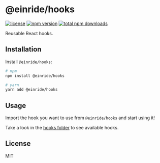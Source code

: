 # @einride/hooks

[![license](https://img.shields.io/npm/l/@einride/hooks.svg)](https://github.com/einride/hooks/blob/master/LICENSE)
[![npm version](https://img.shields.io/npm/v/@einride/hooks.svg)](https://www.npmjs.com/package/@einride/hooks)
[![total npm downloads](https://img.shields.io/npm/dt/@einride/hooks.svg)](https://www.npmjs.com/package/@einride/hooks)

Reusable React hooks.

## Installation

Install `@einride/hooks`:

```bash
# npm
npm install @einride/hooks

# yarn
yarn add @einride/hooks
```

## Usage

Import the hook you want to use from `@einride/hooks` and start using it!

Take a look in the
[hooks folder](https://github.com/einride/hooks/tree/main/src/hooks) to see
available hooks.

## License

MIT
